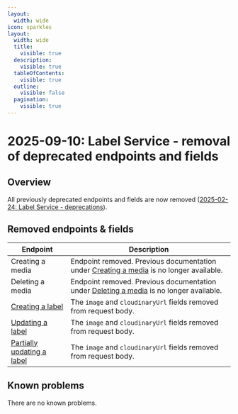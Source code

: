 ```yaml
---
layout:
  width: wide
icon: sparkles
layout:
  width: wide 
  title:
    visible: true
  description:
    visible: true
  tableOfContents:
    visible: true
  outline:
    visible: false
  pagination:
    visible: true
---
```


# 2025-09-10: Label Service - removal of deprecated endpoints and fields

## Overview

All previously deprecated endpoints and fields are now removed ([2025-02-24: Label Service - deprecations](../2025/2025-02-24-label.md)).

## Removed endpoints & fields


| Endpoint                                                                          | Description                                                           |
|-----------------------------------------------------------------------------------|-----------------------------------------------------------------------|
| Creating a media | Endpoint removed. Previous documentation under [Creating a media](https://developer.emporix.io/api-references/api-guides/products-labels-and-brands/label-service/api-reference/media) is no longer available.                                                               |
| Deleting a media | Endpoint removed. Previous documentation under [Deleting a media](https://developer.emporix.io/api-references/api-guides/products-labels-and-brands/label-service/api-reference/media#delete-media-mediaid) is no longer available.                                                                |
| [Creating a label](https://developer.emporix.io/api-references/api-guides/products-labels-and-brands/label-service/api-reference/label#post-labels)            | The `image` and `cloudinaryUrl` fields removed from request body. |
| [Updating a label](https://developer.emporix.io/api-references/api-guides/products-labels-and-brands/label-service/api-reference/label#put-labels-labelid)              | The `image` and `cloudinaryUrl` fields removed from request body. |
| [Partially updating a label](https://developer.emporix.io/api-references/api-guides/products-labels-and-brands/label-service/api-reference/label#patch-labels-labelid)  | The `image` and `cloudinaryUrl` fields removed from request body. |


## Known problems

There are no known problems.

